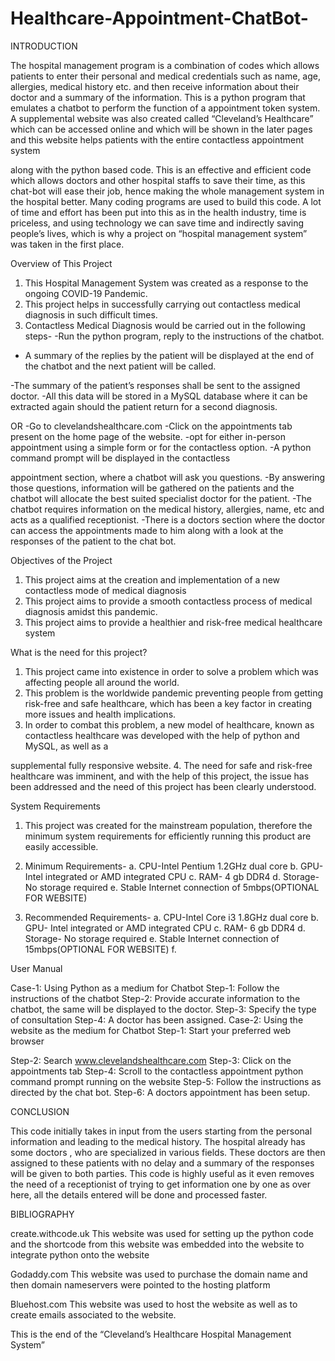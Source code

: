 # Healthcare-Appointment-ChatBot-
INTRODUCTION

The hospital management program is a
combination of codes which allows
patients to enter their personal and
medical credentials such as name, age,
allergies, medical history etc. and then
receive information about their doctor and
a summary of the information. This is a
python program that emulates a chatbot to
perform the function of a appointment
token system. A supplemental website
was also created called “Cleveland’s
Healthcare” which can be accessed online
and which will be shown in the later pages
and this website helps patients with the
entire contactless appointment system


along with the python based code. This is
an effective and efficient code which
allows doctors and other hospital staffs to
save their time, as this chat-bot will ease
their job, hence making the whole
management system in the hospital better.
Many coding programs are used to build
this code. A lot of time and effort has been
put into this as in the health industry, time
is priceless, and using technology we can
save time and indirectly saving people’s
lives, which is why a project on “hospital
management system” was taken in the
first place.


Overview of This Project
1. This Hospital Management System
was created as a response to the
ongoing COVID-19 Pandemic.
2. This project helps in successfully
carrying out contactless medical
diagnosis in such difficult times.
3. Contactless Medical Diagnosis
would be carried out in the following
steps-
-Run the python program, reply to
the instructions of the chatbot.
- A summary of the replies by the
patient will be displayed at the end of
the chatbot and the next patient will
be called.


-The summary of the patient’s
responses shall be sent to the
assigned doctor.
-All this data will be stored in a
MySQL database where it can be
extracted again should the patient
return for a second diagnosis.

OR
-Go to clevelandshealthcare.com
-Click on the appointments tab
present on the home page of the
website.
-opt for either in-person
appointment using a simple form or
for the contactless option.
-A python command prompt will be
displayed in the contactless

appointment section, where a
chatbot will ask you questions.
-By answering those questions,
information will be gathered on the
patients and the chatbot will
allocate the best suited specialist
doctor for the patient.
-The chatbot requires information
on the medical history, allergies,
name, etc and acts as a qualified
receptionist.
-There is a doctors section where
the doctor can access the
appointments made to him along
with a look at the responses of the
patient to the chat bot.


Objectives of the Project
1. This project aims at the creation and
implementation of a new contactless
mode of medical diagnosis
2. This project aims to provide a
smooth contactless process of
medical diagnosis amidst this
pandemic.
3. This project aims to provide a
healthier and risk-free medical
healthcare system

What is the need for this
project?
1. This project came into existence in
order to solve a problem which was
affecting people all around the world.
2. This problem is the worldwide
pandemic preventing people from
getting risk-free and safe healthcare,
which has been a key factor in
creating more issues and health
implications.
3. In order to combat this problem, a
new model of healthcare, known as
contactless healthcare was
developed with the help of python
and MySQL, as well as a


supplemental fully responsive
website.
4. The need for safe and risk-free
healthcare was imminent, and with
the help of this project, the issue has
been addressed and the need of this
project has been clearly understood.


System Requirements
1. This project was created for the
mainstream population, therefore the
minimum system requirements for
efficiently running this product are
easily accessible.
2. Minimum Requirements-
a. CPU-Intel Pentium 1.2GHz dual
core
b. GPU- Intel integrated or AMD
integrated CPU
c. RAM- 4 gb DDR4
d. Storage- No storage required
e. Stable Internet connection of
5mbps(OPTIONAL FOR
WEBSITE)


3. Recommended Requirements-
a. CPU-Intel Core i3 1.8GHz dual
core
b. GPU- Intel integrated or AMD
integrated CPU
c. RAM- 6 gb DDR4
d. Storage- No storage required
e. Stable Internet connection of
15mbps(OPTIONAL FOR
WEBSITE)
f.


User Manual

Case-1: Using Python as a medium for
Chatbot
Step-1: Follow the instructions of the
chatbot
Step-2: Provide accurate information to
the chatbot, the same will be displayed to
the doctor.
Step-3: Specify the type of consultation
Step-4: A doctor has been assigned.
Case-2: Using the website as the
medium for Chatbot
Step-1: Start your preferred web browser


Step-2: Search
www.clevelandshealthcare.com
Step-3: Click on the appointments tab
Step-4: Scroll to the contactless
appointment python command prompt
running on the website
Step-5: Follow the instructions as directed
by the chat bot.
Step-6: A doctors appointment has been
setup.

CONCLUSION

This code initially takes in input from the users
starting from the personal information and
leading to the medical history. The hospital
already has some doctors , who are
specialized in various fields. These doctors are
then assigned to these patients with no delay
and a summary of the responses will be given
to both parties. This code is highly useful as it
even removes the need of a receptionist of
trying to get information one by one as over
here, all the details entered will be done and
processed faster.

BIBLIOGRAPHY

create.withcode.uk
This website was used for setting up the
python code and the shortcode from this
website was embedded into the website to
integrate python onto the website

Godaddy.com
This website was used to purchase the
domain name and then domain nameservers
were pointed to the hosting platform

Bluehost.com
This website was used to host the website as
well as to create emails associated to the
website.

This is the end of the “Cleveland’s
Healthcare Hospital Management System”
